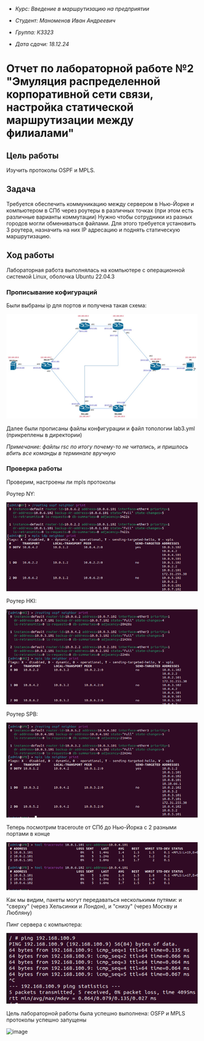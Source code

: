 * *Курс: Введение в маршрутизацию на предприятии*

* *Студент: Маноменов Иван Андреевич*

* *Группа: К3323*

* *Дата сдачи: 18.12.24*

# Отчет по лабораторной работе №2 "Эмуляция распределенной корпоративной сети связи, настройка статической маршрутизации между филиалами"

## Цель работы
Изучить протоколы OSPF и MPLS.

## Задача

Требуется обеспечить коммуникацию между сервером в Нью-Йорке и компьютером в СПб через роутеры в различных точках (при этом есть различные варианты коммутации)
Нужно чтобы сотрудники из разных городов могли обмениваться файлами. Для этого требуется установить 3 роутера, назначить на них IP адресацию и поднять статическую маршрутизацию.

## Ход работы
Лабораторная работа выполнялась на компьютере с операционной системой Linux, оболочка Ubuntu 22.04.3

### Прописывание кофигураций

Были выбраны ip для портов и получена такая схема:

<img src="./pics/lab3_diag.jpg" style="width:auto; height: auto; background: white">

Далее были прописаны файлы конфигурации и файл топологии lab3.yml (прикреплены в директории)

*Примечание: файлы rsc по итогу почему-то не читались, и пришлось вбить все команды в терминале вручную*

 ### Проверка работы

Проверим, настроены ли mpls протоколы

Роутер NY:

<img src="./pics/NY_check.png" style="width:auto; height: auto; background: white">

Роутер HKI:

<img src="./pics/HKI_check.png" style="width:auto; height: auto; background: white">

Роутер SPB:

<img src="./pics/SPB_check.png" style="width:auto; height: auto; background: white">

Теперь посмотрим traceroute от СПб до Нью-Йорка с 2 разными портами в конце

<img src="./pics/traceroute.png" style="width:auto; height: auto; background: white">

Как мы видим, пакеты могут передаваться несколькими путями: и "сверху" (через Хельсинки и Лондон), и "снизу" (через Москву и Любляну)

Пинг сервера с компьютера:

<img src="./pics/ping.png" style="width:auto; height: auto; background: white">

Цель лабораторной работы была успешно выполнена: OSFP и MPLS протоколы успешно запущены




























































![image](https://github.com/user-attachments/assets/15fcd777-0214-4f73-a865-b00580a9a822)
